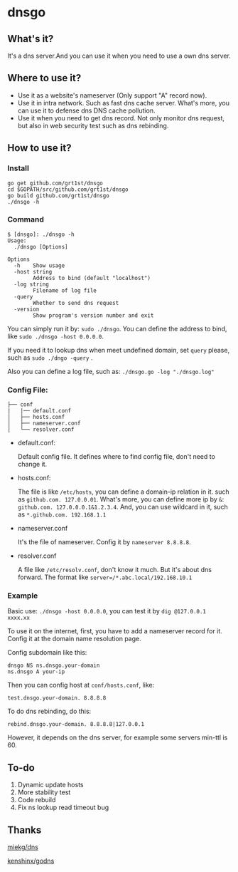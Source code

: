 # dnsgo

## What's it?

It's a dns server.And you can use it when you need to use a own dns server.

## Where to use it?

- Use it as a website's nameserver (Only support "A" record now).
- Use it in intra network. Such as fast dns cache server. What's more, you can use it to defense dns DNS cache pollution.
- Use it when you need to get dns record. Not only monitor dns request, but also in web security test such as dns rebinding.

## How to use it?

### Install

```
go get github.com/grt1st/dnsgo
cd $GOPATH/src/github.com/grt1st/dnsgo
go build github.com/grt1st/dnsgo
./dnsgo -h
```

### Command 

```
$ [dnsgo]: ./dnsgo -h
Usage:
  ./dnsgo [Options]

Options
  -h	Show usage
  -host string
    	Address to bind (default "localhost")
  -log string
    	Filename of log file
  -query
    	Whether to send dns request
  -version
    	Show program's version number and exit
```

You can simply run it by: `sudo ./dnsgo`. You can define the address to bind, like `sudo ./dnsgo -host 0.0.0.0`.

If you need it to lookup dns when meet undefined domain, set `query` please, such as `sudo ./dngo -query` .

Also you can define a log file, such as: `./dnsgo.go -log "./dnsgo.log"`

### Config File:

```
├── conf
|   |── default.conf
│   ├── hosts.conf        
│   ├── nameserver.conf
│   └── resolver.conf
```
- default.conf:

    Default config file. It defines where to find config file, don't need to change it.

- hosts.conf: 

     The file is like `/etc/hosts`, you can define a domain-ip relation in it. such as `github.com. 127.0.0.01`.
     What's more, you can define more ip by `&`: `github.com. 127.0.0.0.1&1.2.3.4`.
     And, you can use wildcard in it, such as `*.github.com. 192.168.1.1`
     
- nameserver.conf

    It's the file of nameserver. Config it by `nameserver 8.8.8.8`.
    
- resolver.conf

    A file like `/etc/resolv.conf`, don't know it much. But it's about dns forward. The format like `server=/*.abc.local/192.168.10.1`
    
### Example

Basic use: `./dnsgo -host 0.0.0.0`, you can test it by `dig @127.0.0.1 xxxx.xx`

To use it on the internet, first, you have to add a nameserver record for it. Config it at the domain name resolution page.

Config subdomain like this:
```
dnsgo NS ns.dnsgo.your-domain
ns.dnsgo A your-ip
```

Then you can config host at `conf/hosts.conf`, like:
```
test.dnsgo.your-domain. 8.8.8.8
```

To do dns rebinding, do this:
```
rebind.dnsgo.your-domain. 8.8.8.8|127.0.0.1
```

However, it depends on the dns server, for example some servers min-ttl is 60.

## To-do 

1. Dynamic update hosts
2. More stability test
3. Code rebuild
4. Fix ns lookup read timeout bug

## Thanks

[miekg/dns](https://github.com/miekg/dns)

[kenshinx/godns](https://github.com/kenshinx/godns)